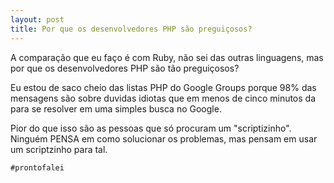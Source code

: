 ```yaml
---
layout: post
title: Por que os desenvolvedores PHP são preguiçosos?
---
```


A comparação que eu faço é com Ruby, não sei das outras linguagens, mas por que os desenvolvedores PHP são tão preguiçosos?

Eu estou de saco cheio das listas PHP do Google Groups porque 98% das mensagens são sobre duvidas idiotas que em menos de cinco minutos da para se resolver em uma simples busca no Google.

Pior do que isso são as pessoas que só procuram um "scriptizinho". Ninguém PENSA em como solucionar os problemas, mas pensam em usar um scriptzinho para tal.

`#prontofalei`

